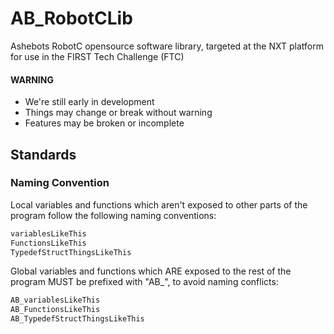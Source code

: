 # AB_RobotCLib

Ashebots RobotC opensource software library, targeted at the NXT platform for use in the FIRST Tech Challenge (FTC)


#### WARNING
- We're still early in development
- Things may change or break without warning
- Features may be broken or incomplete


## Standards


### Naming Convention

Local variables and functions which aren't exposed to other parts of the program follow the following naming conventions:
````c
variablesLikeThis
FunctionsLikeThis
TypedefStructThingsLikeThis
````

Global variables and functions which ARE exposed to the rest of the program MUST be prefixed with "AB_", to avoid naming conflicts:
````c
AB_variablesLikeThis
AB_FunctionsLikeThis
AB_TypedefStructThingsLikeThis
````
